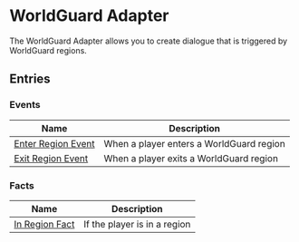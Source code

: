 # WorldGuard Adapter

The WorldGuard Adapter allows you to create dialogue that is triggered by WorldGuard regions.

## Entries

### Events

| Name                                                                   | Description                              |
|------------------------------------------------------------------------|------------------------------------------|
| [Enter Region Event](WorldGuardAdapter/entries/event/EnterRegionEvent) | When a player enters a WorldGuard region |
| [Exit Region Event](WorldGuardAdapter/entries/event/ExitRegionEvent)   | When a player exits a WorldGuard region  |

### Facts

| Name                                                          | Description                  |
|---------------------------------------------------------------|------------------------------|
| [In Region Fact](WorldGuardAdapter/entries/fact/InRegionFact) | If the player is in a region |